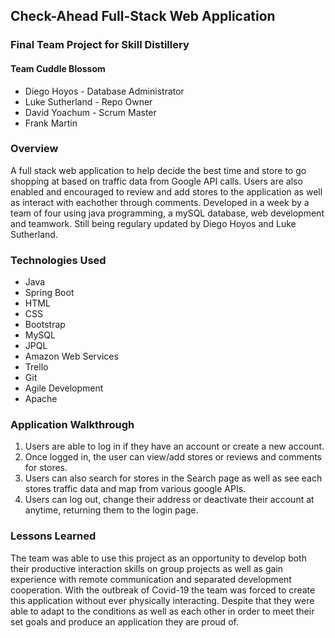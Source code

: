 ## Check-Ahead Full-Stack Web Application

### Final Team Project for Skill Distillery

#### Team Cuddle Blossom
* Diego Hoyos - Database Administrator
* Luke Sutherland - Repo Owner
* David Yoachum - Scrum Master
* Frank Martin


### Overview

A full stack web application to help decide the best time and store to go shopping at based on traffic data from Google API calls. Users are also enabled and encouraged to review and add stores to the application as well as interact with eachother through comments. Developed in a week by a team of four using java programming, a mySQL database, web development and teamwork. Still being regulary updated by Diego Hoyos and Luke Sutherland.

###  Technologies Used

* Java
* Spring Boot
* HTML
* CSS
* Bootstrap
* MySQL
* JPQL
* Amazon Web Services
* Trello
* Git
* Agile Development
* Apache

###  Application Walkthrough

1. Users are able to log in if they have an account or create a new account.
2. Once logged in, the user can view/add stores or reviews and comments for stores.
3. Users can also search for stores in the Search page as well as see each stores traffic data and map from various google APIs.
4. Users can log out, change their address or deactivate their account at anytime, returning them to the login page.

###  Lessons Learned

The team was able to use this project as an opportunity to develop both their productive interaction skills on group projects as well as gain experience with remote communication and separated development cooperation. With the outbreak of Covid-19 the team was forced to create this application without ever physically interacting. Despite that they were able to adapt to the conditions as well as each other in order to meet their set goals and produce an application they are proud of.
